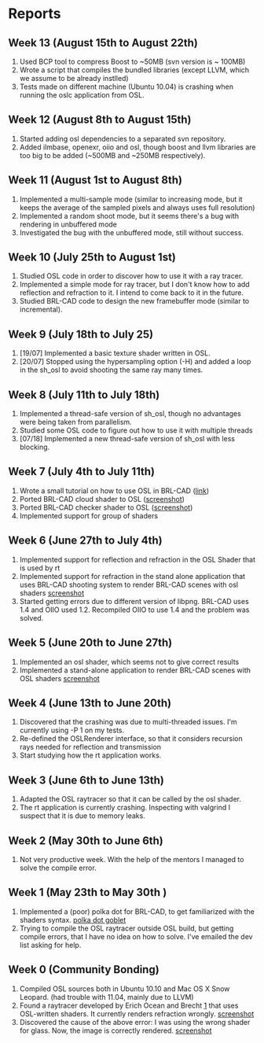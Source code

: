# Reports

## Week 13 (August 15th to August 22th)

1.  Used BCP tool to compress Boost to \~50MB (svn version is \~ 100MB)
2.  Wrote a script that compiles the bundled libraries (except LLVM,
    which we assume to be already instlled)
3.  Tests made on different machine (Ubuntu 10.04) is crashing when
    running the oslc application from OSL.

## Week 12 (August 8th to August 15th)

1.  Started adding osl dependencies to a separated svn repository.
2.  Added ilmbase, openexr, oiio and osl, though boost and llvm
    libraries are too big to be added (\~500MB and \~250MB
    respectively).

## Week 11 (August 1st to August 8th)

1.  Implemented a multi-sample mode (similar to increasing mode, but it
    keeps the average of the sampled pixels and always uses full
    resolution)
2.  Implemented a random shoot mode, but it seems there's a bug with
    rendering in unbuffered mode
3.  Investigated the bug with the unbuffered mode, still without
    success.

## Week 10 (July 25th to August 1st)

1.  Studied OSL code in order to discover how to use it with a ray
    tracer.
2.  Implemented a simple mode for ray tracer, but I don't know how to
    add reflection and refraction to it. I intend to come back to it in
    the future.
3.  Studied BRL-CAD code to design the new framebuffer mode (similar to
    incremental).

## Week 9 (July 18th to July 25)

1.  \[19/07\] Implemented a basic texture shader written in OSL.
2.  \[20/07\] Stopped using the hypersampling option (-H) and added a
    loop in the sh_osl to avoid shooting the same ray many times.

## Week 8 (July 11th to July 18th)

1.  Implemented a thread-safe version of sh_osl, though no advantages
    were being taken from parallelism.
2.  Studied some OSL code to figure out how to use it with multiple
    threads
3.  \[07/18\] Implemented a new thread-safe version of sh_osl with less
    blocking.

## Week 7 (July 4th to July 11th)

1.  Wrote a small tutorial on how to use OSL in BRL-CAD
    ([link](Kunigami/GSoc2011/OSL_Tutorial.md))
2.  Ported BRL-CAD cloud shader to OSL
    ([screenshot](http://dl.dropbox.com/u/1399996/GSoC/RT_OSL_cloud.png))
3.  Ported BRL-CAD checker shader to OSL
    ([screenshot](http://dl.dropbox.com/u/1399996/GSoC/RT_OSL_checker_glass.png))
4.  Implemented support for group of shaders

## Week 6 (June 27th to July 4th)

1.  Implemented support for reflection and refraction in the OSL Shader
    that is used by rt
2.  Implemented support for refraction in the stand alone application
    that uses BRL-CAD shooting system to render BRL-CAD scenes with osl
    shaders
    [screenshot](http://dl.dropbox.com/u/1399996/GSoC/OSL_RT-Refraction-Corrected-2011-06-30.png)
3.  Started getting errors due to different version of libpng. BRL-CAD
    uses 1.4 and OIIO used 1.2. Recompiled OIIO to use 1.4 and the
    problem was solved.

## Week 5 (June 20th to June 27th)

1.  Implemented an osl shader, which seems not to give correct results
2.  Implemented a stand-alone application to render BRL-CAD scenes with
    OSL shaders
    [screenshot](http://kuniga.files.wordpress.com/2021/06/osl-rt-2011-06-25.png)

## Week 4 (June 13th to June 20th)

1.  Discovered that the crashing was due to multi-threaded issues. I'm
    currently using -P 1 on my tests.
2.  Re-defined the OSLRenderer interface, so that it considers recursion
    rays needed for reflection and transmission
3.  Start studying how the rt application works.

## Week 3 (June 6th to June 13th)

1.  Adapted the OSL raytracer so that it can be called by the osl
    shader.
2.  The rt application is currently crashing. Inspecting with valgrind I
    suspect that it is due to memory leaks.

## Week 2 (May 30th to June 6th)

1.  Not very productive week. With the help of the mentors I managed to
    solve the compile error.

## Week 1 (May 23th to May 30th )

1.  Implemented a (poor) polka dot for BRL-CAD, to get familiarized with
    the shaders syntax. [polka dot
    goblet](http://kuniga.files.wordpress.com/2021/05/goblet1.png)
2.  Trying to compile the OSL raytracer outside OSL build, but getting
    compile errors, that I have no idea on how to solve. I've emailed
    the dev list asking for help.

## Week 0 (Community Bonding)

1.  Compiled OSL sources both in Ubuntu 10.10 and Mac OS X Snow Leopard.
    (had trouble with 11.04, mainly due to LLVM)
2.  Found a raytracer developed by Erich Ocean and Brecht
    [1](https://groups.google.com/forum/#!topic/osl-dev/B-JrY8KBo7I/discussion)
    that uses OSL-written shaders. It currently renders refraction
    wrongly.
    [screenshot](http://kuniga.files.wordpress.com/2021/04/image2.png)
3.  Discovered the cause of the above error: I was using the wrong
    shader for glass. Now, the image is correctly rendered.
    [screenshot](http://kuniga.files.wordpress.com/2021/04/testrender_closures_fixed_refraction.jpg)
